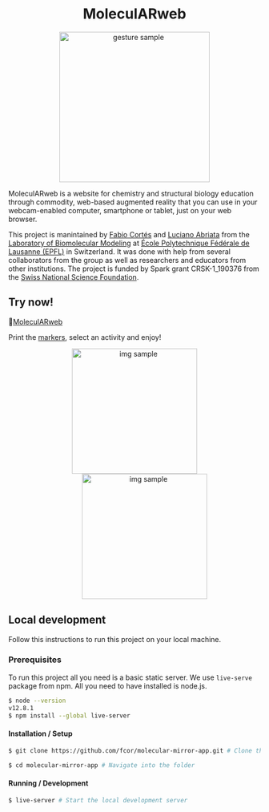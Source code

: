 <h1 align="center">MoleculARweb</h1>

<p align="center"><img width="300" alt="gesture sample" src="https://user-images.githubusercontent.com/21111451/107048927-c835f980-67c9-11eb-80ce-acef34797ad5.png"></p>

MoleculARweb is a website for chemistry and structural biology education through commodity, web-based augmented reality that you can use in your webcam-enabled computer, smartphone or tablet, just on your web browser.

This project is manintained by [Fabio Cortés](https://www.fjcr.pro/) and [Luciano Abriata](http://labriataphd.altervista.org/) from the [Laboratory of Biomolecular Modeling](https://www.epfl.ch/labs/lbm/) at [École Polytechnique Fédérale de Lausanne (EPFL)](https://www.epfl.ch/) in Switzerland. It was done with help from several collaborators from the group as well as researchers and educators from other institutions. The project is funded by Spark grant CRSK-1_190376 from the [Swiss National Science Foundation](https://www.snf.ch/).

## Try now!

🚀[MoleculARweb](https://molecularweb.epfl.ch)

Print the [markers](https://molecularweb.epfl.ch/assets/markers/allmarkers.pdf), select an activity and enjoy!

<p align="center"><img width="250" alt="img sample" src="https://user-images.githubusercontent.com/21111451/107054022-e0107c00-67cf-11eb-89a8-e2488065a37d.png"></img><img width="250" style="margin-left: 40px" alt="img sample" src="https://user-images.githubusercontent.com/21111451/107054024-e141a900-67cf-11eb-8bad-f7465cd14e29.png"></img>
</p>


## Local development

Follow this instructions to run this project on your local machine.

### Prerequisites
To run this project all you need is a basic static server. We use `live-serve` package from npm. All you need to have installed is node.js. 

```sh
$ node --version
v12.8.1
$ npm install --global live-server
```

#### Installation / Setup
```sh
$ git clone https://github.com/fcor/molecular-mirror-app.git # Clone the repository.

$ cd molecular-mirror-app # Navigate into the folder

```

#### Running / Development
```sh
$ live-server # Start the local development server
```
